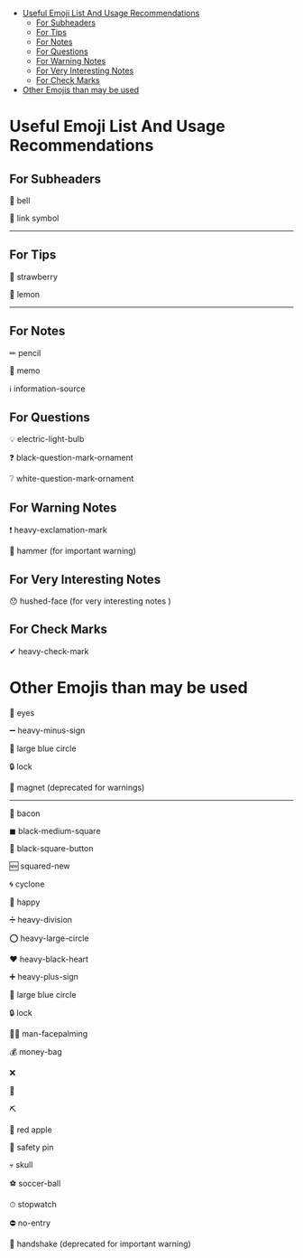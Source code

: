 
- [Useful Emoji List And Usage Recommendations](#useful-emoji-list-and-usage-recommendations)
  - [For Subheaders](#for-subheaders)
  - [For Tips](#for-tips)
  - [For Notes](#for-notes)
  - [For Questions](#for-questions)
  - [For Warning Notes](#for-warning-notes)
  - [For Very Interesting Notes](#for-very-interesting-notes)
  - [For Check Marks](#for-check-marks)
- [Other Emojis than may be used](#other-emojis-than-may-be-used)


# Useful Emoji List And Usage Recommendations

## For Subheaders

🔔 bell

🔗 link symbol

---

## For Tips

🍓 strawberry 

🍋 lemon

---

## For Notes

✏ pencil 

📝 memo 

ℹ information-source 


## For Questions

💡 electric-light-bulb

❓ black-question-mark-ornament

❔ white-question-mark-ornament


## For Warning Notes

❗ heavy-exclamation-mark  

🔨 hammer (for important warning)


## For Very Interesting Notes

😯 hushed-face  (for very interesting notes )


## For Check Marks

✔ heavy-check-mark


# Other Emojis than may be used

👀 eyes

➖ heavy-minus-sign

🔵 large blue circle

🔒 lock

🧲 magnet (deprecated for warnings)

---

🥓 bacon

◼ black-medium-square

🔲 black-square-button

🆕 squared-new

🌀 cyclone

🙂 happy

➗ heavy-division

⭕ heavy-large-circle

❤ heavy-black-heart

➕ heavy-plus-sign

🔵 large blue circle

🔒 lock

🤦‍♂️ man-facepalming

💰 money-bag

❌  

📄 

⛏ 

🍎 red apple  

🧷 safety pin

💀 skull

⚽ soccer-ball

⏱ stopwatch

⛔ no-entry

🤝 handshake (deprecated for important warning)
